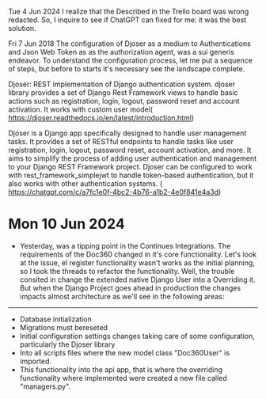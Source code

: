 Tue 4 Jun 2024
I realize that the Described in the Trello board was wrong redacted. So, I inquire to see if ChatGPT can fixed for me: it was the best solution.


Fri 7 Jun 2018
The configuration of Djoser as a medium to Authentications and Json Web Token as as the authorization agent, was a sui generis endeavor.
To understand the configuration process, let me put a sequence of steps, but before to starts it's necessary see the landscape complete.

Djoser:
REST implementation of Django authentication system. djoser library provides a set of Django Rest Framework views to handle basic actions such as registration, login, logout, password reset and account activation. It works with custom user model( https://djoser.readthedocs.io/en/latest/introduction.html)

Djoser is a Django app specifically designed to handle user management tasks. It provides a set of RESTful endpoints to handle tasks like user registration, login, logout, password reset, account activation, and more.
It aims to simplify the process of adding user authentication and management to your Django REST Framework project.
Djoser can be configured to work with rest_framework_simplejwt to handle token-based authentication, but it also works with other authentication systems.
( https://chatgpt.com/c/a7fc1e0f-4bc2-4b76-a1b2-4e0f841e4a3d)

# Mon 10 Jun 2024
- Yesterday, was a tipping point in the Continues Integrations. The requirements of the Doc360 changed in it's core functionality.
Let's look at the issue, el register functionality wasn't works as the initial planning, so I took the threads to refactor the functionality.
Well, the trouble consited in change the extended native Django User into a Overriding it. But when the Django Project goes ahead in production the changes impacts almost architecture as we'll see in the following areas:
--------------------------------
- Database initialization
- Migrations must bereseted
- Initial configuration settings changes taking care of some configuration, particularly the Djoser library
- Into all scripts files where the new model class "Doc360User" is imported.
- This functionality into the api app, that is where the overriding functionality where implemented were created a new file called "managers.py".



